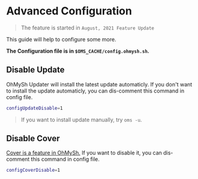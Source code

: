 # Advanced Configuration

> The feature is started in `August, 2021 Feature Update`

This guide will help to configure some more.

**The Configuration file is in `$OMS_CACHE/config.ohmysh.sh`.**

## Disable Update

OhMySh Updater will install the latest update automaticly. If you don't want to install the update automaticly, you can dis-comment this command in config file.

```bash
configUpdateDisable=1
```

> If you want to install update manually, try `oms -u`.

## Disable Cover

[Cover is a feature in OhMySh.](https://ohmysh.github.io/docs-v2/#/using/cover) If you want to disable it, you can dis-comment this command in config file.

```bash
configCoverDisable=1
```
